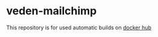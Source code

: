 # veden-mailchimp
This repository is for used automatic builds on [docker hub](https://hub.docker.com/r/veden/mailchimp/)
